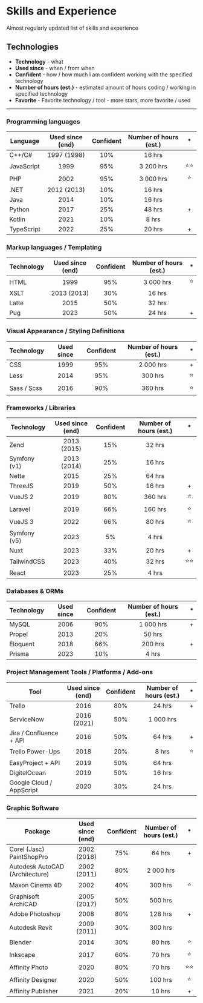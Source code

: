 # Skills and Experience
Almost regularly updated list of skills and experience

## Technologies

- **Technology** - what
- **Used since** - when / from when
- **Confident** - how / how much I am confident working with the specified technology
- **Number of hours (est.)** - estimated amount of hours coding / working in specified technology
- **Favorite** - Favorite technology / tool - more stars, more favorite / used
____

### Programming languages

| Language | Used since (end) | Confident | Number of hours (est.) | * |
| --- | :---: | :---: | :---: | :---: |
| C++/C# | 1997 (1998) | 10% | 16 hrs | |
| JavaScript | 1999 | 95% | 3 200 hrs | ⭐⭐ |
| PHP | 2002 | 95% | 3 000 hrs | ⭐ |
| .NET | 2012 (2013) | 10% | 16 hrs | |
| Java | 2014 | 10% | 16 hrs | |
| Python | 2017 | 25% | 48 hrs | + |
| Kotlin | 2021 | 10% | 8 hrs | |
| TypeScript | 2022 | 25% | 20 hrs | + |

### Markup languages / Templating

| Technology | Used since (end) | Confident | Number of hours (est.) | * |
| --- | :---: | :---: | :---: | :---: |
| HTML | 1999 | 95% | 3 000 hrs | ⭐ |
| XSLT | 2013 (2013) | 30% | 16 hrs | |
| Latte | 2015 | 50% | 32 hrs | |
| Pug | 2023 | 50% | 24 hrs | + |

### Visual Appearance / Styling Definitions

| Technology | Used since | Confident | Number of hours (est.) | * |
| --- | :---: | :---: | :---: | :---: |
| CSS | 1999 | 95% | 2 000 hrs | + |
| Less | 2014 | 95% | 300 hrs | ⭐ |
| Sass / Scss | 2016 | 90% | 360 hrs | ⭐ |

### Frameworks / Libraries

| Technology | Used since (end) | Confident | Number of hours (est.) | * |
| --- | :---: | :---: | :---: | :---: |
| Zend | 2013 (2015) | 15% | 32 hrs | |
| Symfony (v1) | 2013 (2014) | 25% | 16 hrs | |
| Nette | 2015 | 25% | 64 hrs | |
| ThreeJS | 2019 | 50% | 16 hrs | + |
| VueJS 2 | 2019 | 80% | 360 hrs | ⭐ |
| Laravel | 2019 | 66% | 160 hrs | ⭐ |
| VueJS 3 | 2022 | 66% | 80 hrs | ⭐ |
| Symfony (v5) | 2023 | 5% | 4 hrs | |
| Nuxt | 2023 | 33% | 20 hrs | + |
| TailwindCSS | 2023 | 40% | 32 hrs | ⭐⭐ |
| React | 2023 | 25% | 4 hrs | |

### Databases & ORMs

| Technology | Used since | Confident | Number of hours (est.) | * |
| --- | :---: | :---: | :---: | :---: |
| MySQL | 2006 | 90% | 1 000 hrs | + |
| Propel | 2013 | 20% | 50 hrs | |
| Eloquent | 2018 | 66% | 200 hrs | + |
| Prisma | 2023 | 10% | 4 hrs | |

### Project Management Tools / Platforms / Add-ons

| Tool | Used since (end) | Confident | Number of hours (est.) | * |
| --- | :---: | :---: | :---: | :---: |
| Trello | 2016 | 80% | 24 hrs | + |
| ServiceNow | 2016 (2021) | 50% | 1 000 hrs |
| Jira / Confluence + API | 2016 | 50% | 64 hrs | + |
| Trello Power-Ups | 2018 | 20% | 8 hrs | ⭐ |
| EasyProject + API | 2019 | 50% | 64 hrs | |
| DigitalOcean | 2019 | 50% | 16 hrs | |
| Google Cloud / AppScript | 2020 | 30% | 24 hrs | |

### Graphic Software

| Package | Used since (end) | Confident | Number of hours (est.) | * |
| --- | :---: | :---: | :---: | :---: |
| Corel (Jasc) PaintShopPro | 2002 (2018) | 75% | 64 hrs | + |
| Autodesk AutoCAD (Architecture) | 2002 (2011) | 80% | 2 000 hrs | |
| Maxon Cinema 4D | 2002 | 40% | 300 hrs | ⭐ | 
| Graphisoft ArchiCAD | 2005 (2017) | 50% | 500 hrs | |
| Adobe Photoshop | 2008 | 80% | 128 hrs | + |
| Autodesk Revit | 2009 (2011) | 30% | 300 hrs | |
| Blender | 2014 | 30% | 80 hrs | ⭐ |
| Inkscape | 2017 | 60% | 70 hrs | ⭐ |
| Affinity Photo | 2020 | 80% | 70 hrs | ⭐⭐ |
| Affinity Designer | 2020 | 50% | 100 hrs | ⭐ |
| Affinity Publisher | 2021 | 20% | 10 hrs | + |
